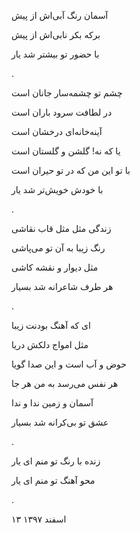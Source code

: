 <!-- 
.. title: رنگ یار
.. slug: range-yar
.. date: 2019-03-04 09:28:29 UTC
.. tags: غزل‌واره
.. category: 
.. link: 
.. description: 
.. type: text
-->

آسمان رنگ آبی‌اش از پیش

برکه بکر نابی‌اش از پیش

با حضور تو بیشتر شد یار

.


چشم تو چشمه‌سار جانان است

در لطافت سرود باران است

آینه‌خانه‌ای درخشان است

یا که نه! گلشن و گلستان است

با تو این من که در تو حیران است

با خودش خویش‌تر شد یار

.


زندگی مثل مثل قاب نقاشی

رنگ زیبا به آن تو می‌پاشی

مثل دیوار و نقشه کاشی

هر طرف شاعرانه شد بسیار

.

ای که آهنگ بودنت زیبا

مثل امواج دلکش دریا

حوض و آب است و این صدا گویا

هر نفس می‌رسد به من هر جا

آسمان و زمین ندا و ندا

عشق تو بی‌کرانه شد بسیار

.


زنده با رنگ تو منم ای یار

محو آهنگ تو منم ای یار

.

۱۳ اسفند ۱۳۹۷


